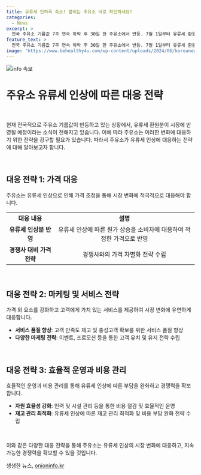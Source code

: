 ```yaml
---
title: 유류세 인하폭 축소! 붐비는 주유소 바로 확인하세요!
categories:
  - News
excerpt: >
  전국 주유소 기름값 7주 연속 하락 후 30일 한 주유소에서 반등. 7월 1일부터 유류세 환원분 반영되며 휘발유·경유·LPG 인상 전망.
feature_text: >
  전국 주유소 기름값 7주 연속 하락 후 30일 한 주유소에서 반등. 7월 1일부터 유류세 환원분 반영되며 휘발유·경유·LPG 인상 전망.
image: 'https://www.behealthy4u.com/wp-content/uploads/2024/06/koreanews.jpg'
---
```


<p><img src="https://www.behealthy4u.com/wp-content/uploads/2024/06/koreanews.jpg" alt="info 속보" /></p>

<h1 data-ke-size="size26">주유소 유류세 인상에 따른 대응 전략</h1>

<p data-ke-size="size16">&nbsp;</p>

<p>현재 전국적으로 주유소 기름값이 반등하고 있는 상황에서, 유류세 환원분이 시장에 반영될 예정이라는 소식이 전해지고 있습니다. 이에 따라 주유소는 이러한 변화에 대응하기 위한 전략을 강구할 필요가 있습니다. 따라서 주유소가 유류세 인상에 대응하는 전략에 대해 알아보고자 합니다.</p>

<p data-ke-size="size16">&nbsp;</p>

<h2 data-ke-size="size24">대응 전략 1: 가격 대응</h2>

<p data-ke-size="size16">주유소는 유류세 인상으로 인해 가격 조정을 통해 시장 변화에 적극적으로 대응해야 합니다.</p>

<table>
  <tr>
    <td style="text-align: center; height: 17px;"><b>대응 내용</b></td>
    <td style="text-align: center; height: 17px;"><b>설명</b></td>
  </tr>
  <tr>
    <td style="text-align: center; height: 17px;"><b>유류세 인상분 반영</b></td>
    <td style="text-align: center; height: 17px;">유류세 인상에 따른 원가 상승을 소비자에 대응하여 적정한 가격으로 반영</td>
  </tr>
  <tr>
    <td style="text-align: center; height: 17px;"><b>경쟁사 대비 가격 전략</b></td>
    <td style="text-align: center; height: 17px;">경쟁사와의 가격 차별화 전략 수립</td>
  </tr>
</table>

<p data-ke-size="size16">&nbsp;</p>

<h2 data-ke-size="size24">대응 전략 2: 마케팅 및 서비스 전략</h2>

<p data-ke-size="size16">가격 외 요소를 강화하고 고객에게 가치 있는 서비스를 제공하여 시장 변화에 유연하게 대응합니다.</p>

<ul>
  <li><b>서비스 품질 향상</b>: 고객 만족도 제고 및 충성고객 확보를 위한 서비스 품질 향상</li>
  <li><b>다양한 마케팅 전략</b>: 이벤트, 프로모션 등을 통한 고객 유치 및 유지 전략 수립</li>
</ul>

<p data-ke-size="size16">&nbsp;</p>

<h2 data-ke-size="size24">대응 전략 3: 효율적 운영과 비용 관리</h2>

<p data-ke-size="size16">효율적인 운영과 비용 관리를 통해 유류세 인상에 따른 부담을 완화하고 경쟁력을 확보합니다.</p>

<ul>
  <li><b>자원 효율성 강화</b>: 인력 및 시설 관리 등을 통한 비용 절감 및 효율적인 운영</li>
  <li><b>재고 관리 최적화</b>: 유류세 인상에 따른 재고 관리 최적화 및 비용 부담 완화 전략 수립</li>
</ul>

<p data-ke-size="size16">&nbsp;</p>

<p>이와 같은 다양한 대응 전략을 통해 주유소는 유류세 인상의 시장 변화에 대응하고, 지속 가능한 경쟁력을 확보할 수 있을 것입니다.</p>
생생한 뉴스, <a href="https://onioninfo.kr" rel="dofollow">onioninfo.kr</a>


